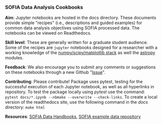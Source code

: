 ### SOFIA Data Analysis Cookbooks

[repo]:s-goldman

**Aim**: Jupyter notebooks are hosted in the docs directory. These documents provide simple "recipes" (i.e., descriptions and guided examples) for common data analysis objectives using SOFIA processed data. The notebooks can be viewed on Readthedocs.

**Skill level**: These are generally written for a graduate student audience. Some of the recipes are `jupyter` notebooks designed for a researcher with a working knowledge of the [numpy/scipy/matplotlib stack](https://scipy.org/install.html) as well the [astropy](http://docs.astropy.org/en/stable/) modules.

**Feedback**: We also encourage you to submit any comments or suggestions on these notebooks through a new Github "[Issue](https://github.com/SOFIAObservatory/Recipes/issues/new/choose)".

**Contributing**: Please contribute! Package uses pytest, testing for the successful execution of each Jupyter notebook, as well as all hyperlinks in repository. To test the package locally using *pytest* use the command: `pytest docs/*.ipynb --nbmake --overwrite --check-links`. To create a local version of the readthedocs site, use the following command in the *docs* directory: `make html`


**Resources**: [SOFIA Data Handbooks](https://www.sofia.usra.edu/science/proposing-and-observing/data-products/data-resources), [SOFIA example data repository](https://zenodo.org/record/5835212#.Yd0JGxPMKqk)
